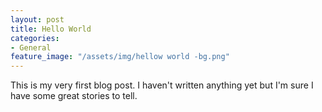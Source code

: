 ```yaml
---
layout: post
title: Hello World
categories:
- General
feature_image: "/assets/img/hellow world -bg.png"
---
```


This is my very first blog post. I haven't written anything yet but I'm sure I have some great stories to tell.
